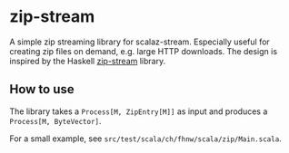 # zip-stream

A simple zip streaming library for scalaz-stream. Especially useful for creating zip files on demand,
e.g. large HTTP downloads. The design is inspired by the Haskell [zip-stream](https://github.com/dylex/zip-stream) library.

## How to use

The library takes a ``Process[M, ZipEntry[M]]`` as input and produces a ``Process[M, ByteVector]``.

For a small example, see ``src/test/scala/ch/fhnw/scala/zip/Main.scala``.
